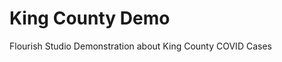 # King County Demo
Flourish Studio Demonstration about King County COVID Cases
<div class="flourish-embed flourish-chart" data-src="visualisation/14926896"><script src="https://public.flourish.studio/resources/embed.js"></script></div>
